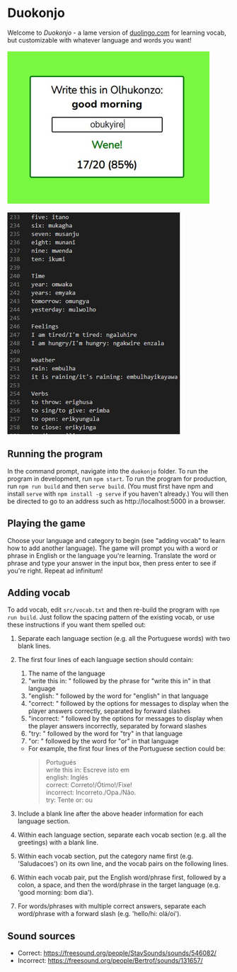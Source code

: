# Duokonjo
Welcome to *Duokonjo* - a lame version of [duolingo.com](https://www.duolingo.com) for learning vocab, but customizable with whatever language and words you want!
<br><br>
![gameplay](https://raw.githubusercontent.com/BenRStutzman/duokonjo/master/pictures/gameplay.png)
<br><br>
![vocabSheet](https://raw.githubusercontent.com/BenRStutzman/duokonjo/master/pictures/vocabSheet.png)
<br>
## Running the program
In the command prompt, navigate into the `duokonjo` folder. To run the program in development, run `npm start`. To run the program for production, run `npm run build` and then `serve build`. (You must first have npm and install `serve` with `npm install -g serve` if you haven't already.) You will then be directed to go to an address such as http://localhost:5000 in a browser.

## Playing the game
Choose your language and category to begin (see "adding vocab" to learn how to add another language). The game will prompt you with a word or phrase in English or the language you're learning. Translate the word or phrase and type your answer in the input box, then press enter to see if you're right. Repeat ad infinitum!

## Adding vocab
To add vocab, edit `src/vocab.txt` and then re-build the program with `npm run build`. Just follow the spacing pattern of the existing vocab, or use these instructions if you want them spelled out:
1. Separate each language section (e.g. all the Portuguese words) with two blank lines.
2. The first four lines of each language section should contain:
    1. The name of the language
    2. "write this in: " followed by the phrase for "write this in" in that language
    3. "english: " followed by the word for "english" in that language
    4. "correct: " followed by the options for messages to display when the player answers correctly, separated by forward slashes
    5. "incorrect: " followed by the options for messages to display when the player answers incorrectly, separated by forward slashes
    6. "try: " followed by the word for "try" in that language
    7. "or: " followed by the word for "or" in that language

    - For example, the first four lines of the Portuguese section could be:
      > Portugués<br>
      > write this in: Escreve isto em<br>
      > english: Inglés<br>
      > correct: Correto!/Ótimo!/Fixe!<br>
      > incorrect: Incorreto./Opa./Não.<br>
      > try: Tente
      > or: ou
3. Include a blank line after the above header information for each language section.
4. Within each language section, separate each vocab section (e.g. all the greetings)
   with a blank line.
5. Within each vocab section, put the category name first (e.g. 'Saludacoes') on its
   own line, and the vocab pairs on the following lines.
6. Within each vocab pair, put the English word/phrase first, followed by a colon, 
   a space, and then the word/phrase in the target language (e.g. 'good morning: bom dia').
7. For words/phrases with multiple correct answers, separate each word/phrase
   with a forward slash (e.g. 'hello/hi: olá/oi').

## Sound sources
- Correct: https://freesound.org/people/StavSounds/sounds/546082/
- Incorrect: https://freesound.org/people/Bertrof/sounds/131657/
